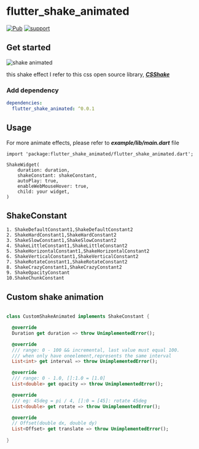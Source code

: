 # flutter_shake_animated
[![Pub](https://img.shields.io/pub/v/flutter_shake_animated.svg?style=flat-square)](https://pub.dartlang.org/packages/dio)
[![support](https://img.shields.io/badge/platform-flutter%7Cflutter%20web%7Cdart%20vm-ff69b4.svg?style=flat-square)](https://github.com/aiyakuaile/flutter_shake_animated)


## Get started

![shake animated](https://raw.githubusercontent.com/aiyakuaile/flutter_shake_animated/main/shake.gif)

this shake effect I refer to this css open source library, ***[CSShake](https://elrumordelaluz.github.io/csshake/)***

### Add dependency

```yaml
dependencies:
  flutter_shake_animated: ^0.0.1
```

## Usage

For more animate effects, please refer to ***example/lib/main.dart*** file

```
import 'package:flutter_shake_animated/flutter_shake_animated.dart';

ShakeWidget(
    duration: duration,
    shakeConstant: shakeConstant,
    autoPlay: true,
    enableWebMouseHover: true,
    child: your widget,
)
```

## ShakeConstant
    1. ShakeDefaultConstant1,ShakeDefaultConstant2
    2. ShakeHardConstant1,ShakeHardConstant2
    3. ShakeSlowConstant1,ShakeSlowConstant2
    4. ShakeLittleConstant1,ShakeLittleConstant2
    5. ShakeHorizontalConstant1,ShakeHorizontalConstant2
    6. ShakeVerticalConstant1,ShakeVerticalConstant2
    7. ShakeRotateConstant1,ShakeRotateConstant2
    8. ShakeCrazyConstant1,ShakeCrazyConstant2
    9. ShakeOpacityConstant
    10.ShakeChunkConstant


## Custom shake animation

```dart

class CustomShakeAnimated implements ShakeConstant {

  @override
  Duration get duration => throw UnimplementedError();

  @override
  /// range: 0 - 100 && incremental, last value must equal 100. 
  /// when only have oneelement,represents the same interval
  List<int> get interval => throw UnimplementedError();

  @override
  /// range: 0 - 1.0, []:1.0 = [1.0]
  List<double> get opacity => throw UnimplementedError();

  @override
  /// eg: 45deg = pi / 4, []:0 = [45]: rotate 45deg
  List<double> get rotate => throw UnimplementedError();

  @override
  // Offset(double dx, double dy)
  List<Offset> get translate => throw UnimplementedError();
  
}

```




